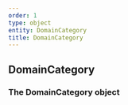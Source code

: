 ```yaml
---
order: 1
type: object
entity: DomainCategory 
title: DomainCategory 
---
```


## DomainCategory 
### The DomainCategory object

